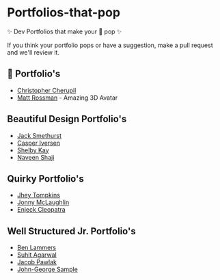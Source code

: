 # Portfolios-that-pop
✨ Dev Portfolios that make your 👀  pop ✨

If you think your portfolio pops or have a suggestion, make a pull request and we'll review it.

## 🤯 Portfolio's

* [Christopher Cherupil](https://cherupil.com/)
* [Matt Rossman](https://mattrossman.com/) - Amazing 3D Avatar

## Beautiful Design Portfolio's

* [Jack Smethurst](https://www.jacksportfolio.com/)
* [Casper Iversen](https://caspertheghost.me/)
* [Shelby Kay](https://shelbykay.dev/)
* [Naveen Shaji](https://naveen.io/)

## Quirky Portfolio's 

* [Jhey Tompkins](https://jhey.dev/)
* [Jonny McLaughlin](https://jonny.wtf/)
* [Enjeck Cleopatra](https://gfolio.enjeck.com/)

## Well Structured Jr. Portfolio's

* [Ben Lammers](https://www.benlammers.dev/)
* [Suhit Agarwal](https://suhit.me/)
* [Jacob Pawlak](https://jacobpawlak.com/)
* [John-George Sample](https://www.johngeorgesample.com/)

